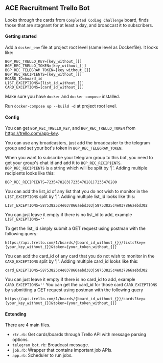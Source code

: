 ## ACE Recruitment Trello Bot

Looks through the cards from `Completed Coding Challenge` board,
finds those that are stagnant for at least a day, and broadcast it to subscribers.

#### Getting started

Add a `docker_env` file at project root level (same level as Dockerfile). It looks like:
```
BGP_REC_TRELLO_KEY=[key_without_[]]
BGP_REC_TRELLO_TOKEN=[key_without_[]]
BGP_REC_TELEGRAM_TOKEN=[key_without_[]]
BGP_REC_RECIPIENTS=[key_without_[]]
BOARD_ID=board_id
LIST_EXCEPTIONS=[list_id_without_[]]
CARD_EXCEPTIONS=[card_id_without_[]]
```

Make sure you have `docker` and `docker-compose` installed.

Run `docker-compose up --build -d` at project root level.

#### Config

You can get `BGP_REC_TRELLO_KEY`, and `BGP_REC_TRELLO_TOKEN` from https://trello.com/app-key.

You can use any broadcasters, just add the broadcaster to the telegram group and set your bot's token in `BGP_REC_TELEGRAM_TOKEN`.

When you want to subscribe your telegram group to this bot,
you need to get your group's chat id and add it to `BGP_REC_RECIPIENTS`.
`BGP_REC_RECIPIENTS` is a string which will be split by '|'. Adding multiple recipients looks like this:
```
BGP_REC_RECIPIENTS=7235478283|7235478281|7235478280
```

You can add the list_id of any list that you do not wish to monitor in the `LIST_EXCEPTIONS` split by '|'.
Adding multiple list_id looks like this:
```
LIST_EXCEPTIONS=58753825c4e037866aebd303|58753825c4e037866aebd302
```
You can just leave it empty if there is no list_id to add, example `LIST_EXCEPTIONS=''`

To get the list_id simply submit a GET request using postman with the following query:
```
https://api.trello.com/1/boards/{board_id_without_{}}/lists?key={your_key_without_{}}&token={your_token_without_{}}
```

You can add the card_id of any card that you do not wish to monitor in the `CARD_EXCEPTIONS` split by '|'.
Adding multiple card_id looks like this:
```
card_EXCEPTIONS=58753825c4e037866aebd303|58753825c4e037866aebd302
```
You can just leave it empty if there is no card_id to add, example `CARD_EXCEPTIONS=''`
You can get the card_id for those card `CARD_EXCEPTIONS` by submitting a GET request using postman with the following query
```
https://api.trello.com/1/boards/{board_id_without_{}}/cards?key={your_key_without_{}}&token={your_token_without_{}}
```

#### Extending

There are 4 main files.
- `rtr.rb`: Get cards/boards through Trello API with message parsing options.
- `telegram_bot.rb`: Broadcast message.
- `job.rb`: Wrapper that contains important job APIs.
- `app.rb`: Scheduler to run jobs.
